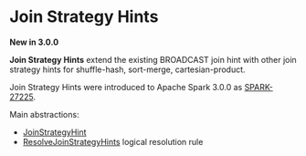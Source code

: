 # Join Strategy Hints

**New in 3.0.0**

**Join Strategy Hints** extend the existing BROADCAST join hint with other join strategy hints for shuffle-hash, sort-merge, cartesian-product.

Join Strategy Hints were introduced to Apache Spark 3.0.0 as [SPARK-27225](https://issues.apache.org/jira/browse/SPARK-27225).

Main abstractions:

* [JoinStrategyHint](../JoinStrategyHint.md)
* [ResolveJoinStrategyHints](../logical-analysis-rules/ResolveJoinStrategyHints.md) logical resolution rule
